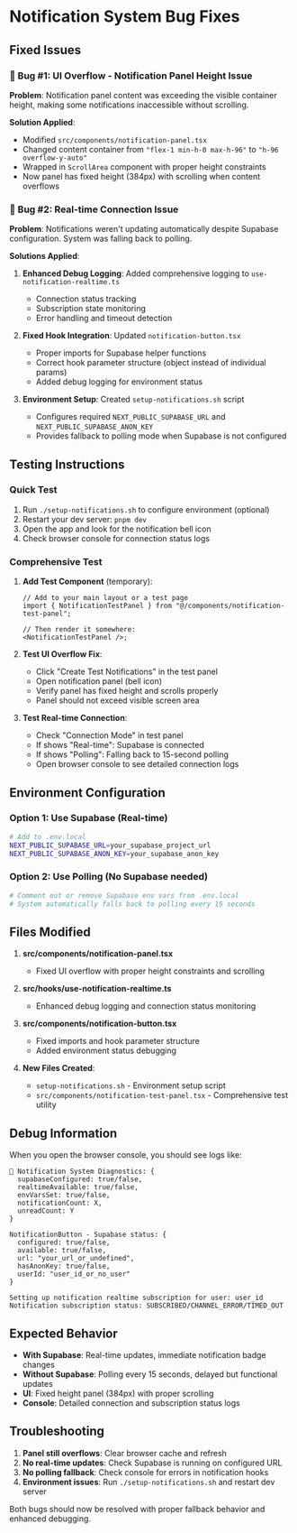 # Notification System Bug Fixes

## Fixed Issues

### 🐛 Bug #1: UI Overflow - Notification Panel Height Issue

**Problem**: Notification panel content was exceeding the visible container height, making some notifications inaccessible without scrolling.

**Solution Applied**:

- Modified `src/components/notification-panel.tsx`
- Changed content container from `"flex-1 min-h-0 max-h-96"` to `"h-96 overflow-y-auto"`
- Wrapped in `ScrollArea` component with proper height constraints
- Now panel has fixed height (384px) with scrolling when content overflows

### 🐛 Bug #2: Real-time Connection Issue

**Problem**: Notifications weren't updating automatically despite Supabase configuration. System was falling back to polling.

**Solutions Applied**:

1. **Enhanced Debug Logging**: Added comprehensive logging to `use-notification-realtime.ts`

   - Connection status tracking
   - Subscription state monitoring
   - Error handling and timeout detection

2. **Fixed Hook Integration**: Updated `notification-button.tsx`

   - Proper imports for Supabase helper functions
   - Correct hook parameter structure (object instead of individual params)
   - Added debug logging for environment status

3. **Environment Setup**: Created `setup-notifications.sh` script
   - Configures required `NEXT_PUBLIC_SUPABASE_URL` and `NEXT_PUBLIC_SUPABASE_ANON_KEY`
   - Provides fallback to polling mode when Supabase is not configured

## Testing Instructions

### Quick Test

1. Run `./setup-notifications.sh` to configure environment (optional)
2. Restart your dev server: `pnpm dev`
3. Open the app and look for the notification bell icon
4. Check browser console for connection status logs

### Comprehensive Test

1. **Add Test Component** (temporary):

   ```tsx
   // Add to your main layout or a test page
   import { NotificationTestPanel } from "@/components/notification-test-panel";

   // Then render it somewhere:
   <NotificationTestPanel />;
   ```

2. **Test UI Overflow Fix**:

   - Click "Create Test Notifications" in the test panel
   - Open notification panel (bell icon)
   - Verify panel has fixed height and scrolls properly
   - Panel should not exceed visible screen area

3. **Test Real-time Connection**:
   - Check "Connection Mode" in test panel
   - If shows "Real-time": Supabase is connected
   - If shows "Polling": Falling back to 15-second polling
   - Open browser console to see detailed connection logs

## Environment Configuration

### Option 1: Use Supabase (Real-time)

```bash
# Add to .env.local
NEXT_PUBLIC_SUPABASE_URL=your_supabase_project_url
NEXT_PUBLIC_SUPABASE_ANON_KEY=your_supabase_anon_key
```

### Option 2: Use Polling (No Supabase needed)

```bash
# Comment out or remove Supabase env vars from .env.local
# System automatically falls back to polling every 15 seconds
```

## Files Modified

1. **src/components/notification-panel.tsx**

   - Fixed UI overflow with proper height constraints and scrolling

2. **src/hooks/use-notification-realtime.ts**

   - Enhanced debug logging and connection status monitoring

3. **src/components/notification-button.tsx**

   - Fixed imports and hook parameter structure
   - Added environment status debugging

4. **New Files Created**:
   - `setup-notifications.sh` - Environment setup script
   - `src/components/notification-test-panel.tsx` - Comprehensive test utility

## Debug Information

When you open the browser console, you should see logs like:

```
🧪 Notification System Diagnostics: {
  supabaseConfigured: true/false,
  realtimeAvailable: true/false,
  envVarsSet: true/false,
  notificationCount: X,
  unreadCount: Y
}

NotificationButton - Supabase status: {
  configured: true/false,
  available: true/false,
  url: "your_url_or_undefined",
  hasAnonKey: true/false,
  userId: "user_id_or_no_user"
}

Setting up notification realtime subscription for user: user_id
Notification subscription status: SUBSCRIBED/CHANNEL_ERROR/TIMED_OUT
```

## Expected Behavior

- **With Supabase**: Real-time updates, immediate notification badge changes
- **Without Supabase**: Polling every 15 seconds, delayed but functional updates
- **UI**: Fixed height panel (384px) with proper scrolling
- **Console**: Detailed connection and subscription status logs

## Troubleshooting

1. **Panel still overflows**: Clear browser cache and refresh
2. **No real-time updates**: Check Supabase is running on configured URL
3. **No polling fallback**: Check console for errors in notification hooks
4. **Environment issues**: Run `./setup-notifications.sh` and restart dev server

Both bugs should now be resolved with proper fallback behavior and enhanced debugging.
